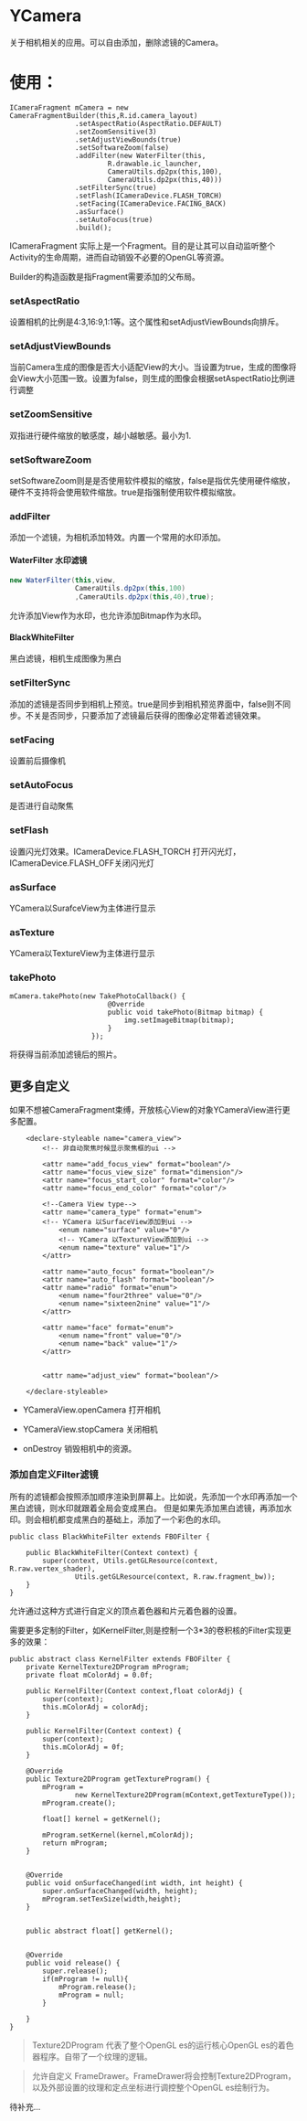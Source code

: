 # YCamera
关于相机相关的应用。可以自由添加，删除滤镜的Camera。

# 使用：
```
ICameraFragment mCamera = new CameraFragmentBuilder(this,R.id.camera_layout)
                .setAspectRatio(AspectRatio.DEFAULT)
                .setZoomSensitive(3)
                .setAdjustViewBounds(true)
                .setSoftwareZoom(false)
                .addFilter(new WaterFilter(this,
                        R.drawable.ic_launcher,
                        CameraUtils.dp2px(this,100),
                        CameraUtils.dp2px(this,40)))
                .setFilterSync(true)
                .setFlash(ICameraDevice.FLASH_TORCH)
                .setFacing(ICameraDevice.FACING_BACK)
                .asSurface()
                .setAutoFocus(true)
                .build();
```

ICameraFragment 实际上是一个Fragment。目的是让其可以自动监听整个Activity的生命周期，进而自动销毁不必要的OpenGL等资源。

Builder的构造函数是指Fragment需要添加的父布局。

### setAspectRatio
设置相机的比例是4:3,16:9,1:1等。这个属性和setAdjustViewBounds向排斥。

### setAdjustViewBounds
当前Camera生成的图像是否大小适配View的大小。当设置为true，生成的图像将会View大小范围一致。设置为false，则生成的图像会根据setAspectRatio比例进行调整

### setZoomSensitive
双指进行硬件缩放的敏感度，越小越敏感。最小为1.

### setSoftwareZoom
setSoftwareZoom则是是否使用软件模拟的缩放，false是指优先使用硬件缩放，硬件不支持将会使用软件缩放。true是指强制使用软件模拟缩放。

### addFilter
添加一个滤镜，为相机添加特效。内置一个常用的水印添加。

#### WaterFilter 水印滤镜

```java
new WaterFilter(this,view,
                CameraUtils.dp2px(this,100)
                ,CameraUtils.dp2px(this,40),true);
```
允许添加View作为水印，也允许添加Bitmap作为水印。

#### BlackWhiteFilter
黑白滤镜，相机生成图像为黑白


### setFilterSync
添加的滤镜是否同步到相机上预览。true是同步到相机预览界面中，false则不同步。不关是否同步，只要添加了滤镜最后获得的图像必定带着滤镜效果。


### setFacing
设置前后摄像机

### setAutoFocus
是否进行自动聚焦

### setFlash
设置闪光灯效果。ICameraDevice.FLASH_TORCH 打开闪光灯，ICameraDevice.FLASH_OFF关闭闪光灯


### asSurface
YCamera以SurafceView为主体进行显示

### asTexture
YCamera以TextureView为主体进行显示

### takePhoto
```
mCamera.takePhoto(new TakePhotoCallback() {
                        @Override
                        public void takePhoto(Bitmap bitmap) {
                            img.setImageBitmap(bitmap);
                        }
                    });
```
将获得当前添加滤镜后的照片。


## 更多自定义
如果不想被CameraFragment束缚，开放核心View的对象YCameraView进行更多配置。
```
    <declare-styleable name="camera_view">
        <!-- 非自动聚焦时候显示聚焦框的ui -->
        
        <attr name="add_focus_view" format="boolean"/>
        <attr name="focus_view_size" format="dimension"/>
        <attr name="focus_start_color" format="color"/>
        <attr name="focus_end_color" format="color"/>

        <!--Camera View type-->
        <attr name="camera_type" format="enum">
        <!-- YCamera 以SurfaceView添加到ui -->
            <enum name="surface" value="0"/>
            <!-- YCamera 以TextureView添加到ui -->
            <enum name="texture" value="1"/>
        </attr>

        <attr name="auto_focus" format="boolean"/>
        <attr name="auto_flash" format="boolean"/>
        <attr name="radio" format="enum">
            <enum name="four2three" value="0"/>
            <enum name="sixteen2nine" value="1"/>
        </attr>

        <attr name="face" format="enum">
            <enum name="front" value="0"/>
            <enum name="back" value="1"/>
        </attr>


        <attr name="adjust_view" format="boolean"/>

    </declare-styleable>
```


- YCameraView.openCamera 打开相机


- YCameraView.stopCamera 关闭相机

- onDestroy 销毁相机中的资源。


### 添加自定义Filter滤镜

所有的滤镜都会按照添加顺序渲染到屏幕上。比如说，先添加一个水印再添加一个黑白滤镜，则水印就跟着全局会变成黑白。
但是如果先添加黑白滤镜，再添加水印。则会相机都变成黑白的基础上，添加了一个彩色的水印。

```
public class BlackWhiteFilter extends FBOFilter {

    public BlackWhiteFilter(Context context) {
        super(context, Utils.getGLResource(context, R.raw.vertex_shader),
                Utils.getGLResource(context, R.raw.fragment_bw));
    }
}
```

允许通过这种方式进行自定义的顶点着色器和片元着色器的设置。

需要更多定制的Filter，如KernelFilter,则是控制一个3*3的卷积核的Filter实现更多的效果：
```
public abstract class KernelFilter extends FBOFilter {
    private KernelTexture2DProgram mProgram;
    private float mColorAdj = 0.0f;

    public KernelFilter(Context context,float colorAdj) {
        super(context);
        this.mColorAdj = colorAdj;
    }

    public KernelFilter(Context context) {
        super(context);
        this.mColorAdj = 0f;
    }

    @Override
    public Texture2DProgram getTextureProgram() {
        mProgram =
                new KernelTexture2DProgram(mContext,getTextureType());
        mProgram.create();

        float[] kernel = getKernel();

        mProgram.setKernel(kernel,mColorAdj);
        return mProgram;
    }


    @Override
    public void onSurfaceChanged(int width, int height) {
        super.onSurfaceChanged(width, height);
        mProgram.setTexSize(width,height);
    }


    public abstract float[] getKernel();


    @Override
    public void release() {
        super.release();
        if(mProgram != null){
            mProgram.release();
            mProgram = null;
        }

    }
}

```
> Texture2DProgram 代表了整个OpenGL es的运行核心OpenGL es的着色器程序。自带了一个纹理的逻辑。

> 允许自定义 FrameDrawer。FrameDrawer将会控制Texture2DProgram，以及外部设置的纹理和定点坐标进行调控整个OpenGL es绘制行为。


待补充...


